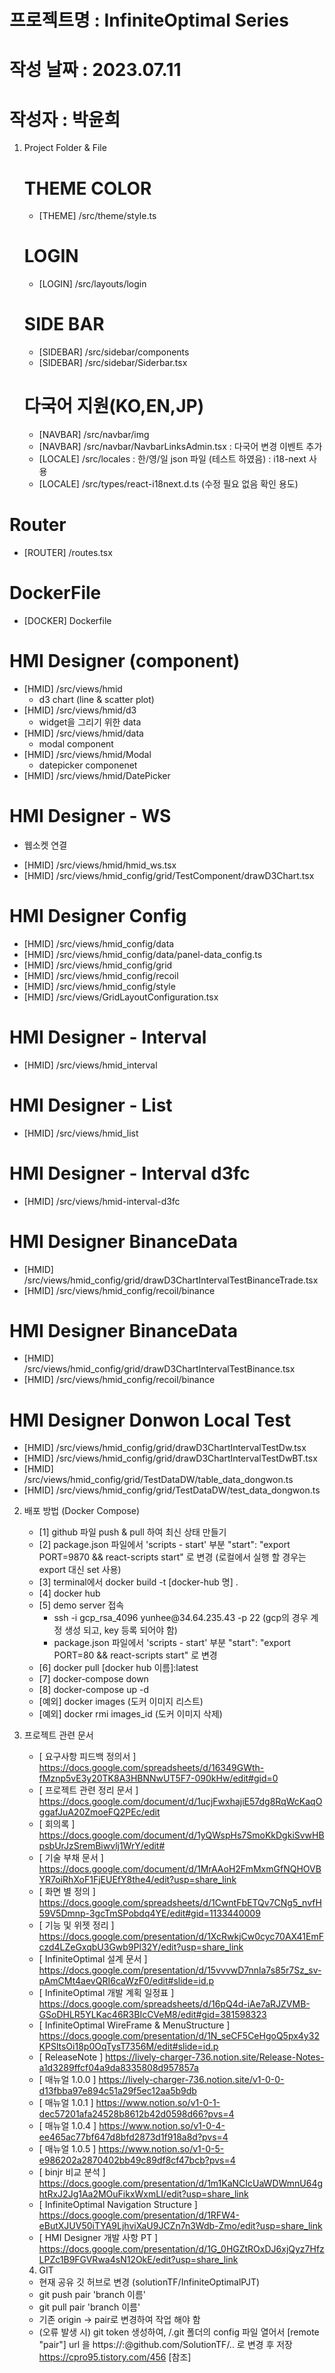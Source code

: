 # 프로젝트명 : InfiniteOptimal Series

# 작성 날짜 : 2023.07.11

# 작성자 : 박윤희

1. Project Folder & File

   # THEME COLOR

   - [THEME] /src/theme/style.ts

   # LOGIN

   - [LOGIN] /src/layouts/login

   # SIDE BAR

   - [SIDEBAR] /src/sidebar/components
   - [SIDEBAR] /src/sidebar/Siderbar.tsx

   # 다국어 지원(KO,EN,JP)

   - [NAVBAR] /src/navbar/img
   - [NAVBAR] /src/navbar/NavbarLinksAdmin.tsx
     : 다국어 변경 이벤트 추가
   - [LOCALE] /src/locales
     : 한/영/일 json 파일 (테스트 하였음)
     : i18-next 사용
   - [LOCALE] /src/types/react-i18next.d.ts (수정 필요 없음 확인 용도)

# Router

- [ROUTER] /routes.tsx

# DockerFile

- [DOCKER] Dockerfile

# HMI Designer (component)

- [HMID] /src/views/hmid
  - d3 chart (line & scatter plot)
- [HMID] /src/views/hmid/d3
  - widget을 그리기 위한 data
- [HMID] /src/views/hmid/data
  - modal component
- [HMID] /src/views/hmid/Modal
  - datepicker componenet
- [HMID] /src/views/hmid/DatePicker

# HMI Designer - WS

- 웹소켓 연결

* [HMID] /src/views/hmid/hmid_ws.tsx
* [HMID] /src/views/hmid_config/grid/TestComponent/drawD3Chart.tsx

# HMI Designer Config

- [HMID] /src/views/hmid_config/data
- [HMID] /src/views/hmid_config/data/panel-data_config.ts
- [HMID] /src/views/hmid_config/grid
- [HMID] /src/views/hmid_config/recoil
- [HMID] /src/views/hmid_config/style
- [HMID] /src/views/GridLayoutConfiguration.tsx

# HMI Designer - Interval

- [HMID] /src/views/hmid_interval

# HMI Designer - List

- [HMID] /src/views/hmid_list

# HMI Designer - Interval d3fc

- [HMID] /src/views/hmid-interval-d3fc

# HMI Designer BinanceData<Trade>

- [HMID] /src/views/hmid_config/grid/drawD3ChartIntervalTestBinanceTrade.tsx
- [HMID] /src/views/hmid_config/recoil/binance

# HMI Designer BinanceData<Kline>

- [HMID] /src/views/hmid_config/grid/drawD3ChartIntervalTestBinance.tsx
- [HMID] /src/views/hmid_config/recoil/binance

# HMI Designer Donwon Local Test

- [HMID] /src/views/hmid_config/grid/drawD3ChartIntervalTestDw.tsx
- [HMID] /src/views/hmid_config/grid/drawD3ChartIntervalTestDwBT.tsx
- [HMID] /src/views/hmid_config/grid/TestDataDW/table_data_dongwon.ts
- [HMID] /src/views/hmid_config/grid/TestDataDW/test_data_dongwon.ts

2. 배포 방법 (Docker Compose)

   - [1] github 파일 push & pull 하여 최신 상태 만들기
   - [2] package.json 파일에서 'scripts - start' 부분
     "start": "export PORT=9870 && react-scripts start" 로 변경
     (로컬에서 실행 할 경우는 export 대신 set 사용)
   - [3] terminal에서 docker build -t [docker-hub 명] .
   - [4] docker hub
   - [5] demo server 접속
     - <gcp>
       ssh -i gcp_rsa_4096 yunhee@34.64.235.43 -p 22 
       (gcp의 경우 계정 생성 되고, key 등록 되어야 함)
     - package.json 파일에서 'scripts - start' 부분
       "start": "export PORT=80 && react-scripts start" 로 변경
   - [6] docker pull [docker hub 이름]:latest
   - [7] docker-compose down
   - [8] docker-compose up -d
   - [예외] docker images (도커 이미지 리스트)
   - [예외] docker rmi images_id (도커 이미지 삭제)

3. 프로젝트 관련 문서

   - [ 요구사항 피드백 정의서 ] https://docs.google.com/spreadsheets/d/16349GWth-fMznp5vE3y20TK8A3HBNNwUT5F7-090kHw/edit#gid=0
   - [ 프로젝트 관련 정리 문서 ] https://docs.google.com/document/d/1ucjFwxhajiE57dg8RqWcKaqOggafJuA20ZmoeFQ2PEc/edit
   - [ 회의록 ] https://docs.google.com/document/d/1yQWspHs7SmoKkDgkiSvwHBpsbUrJzSremBiwvlj1WrY/edit#
   - [ 기술 부채 문서 ] https://docs.google.com/document/d/1MrAAoH2FmMxmGfNQHOVBYR7oiRhXoF1FjEUEfY8the4/edit?usp=share_link
   - [ 화면 별 정의 ] https://docs.google.com/spreadsheets/d/1CwntFbETQv7CNg5_nvfH59V5Dmnp-3gcTmSPobdq4YE/edit#gid=1133440009
   - [ 기능 및 위젯 정리 ] https://docs.google.com/presentation/d/1XcRwkjCw0cyc70AX41EmFczd4LZeGxqbU3Gwb9Pl32Y/edit?usp=share_link
   - [ InfiniteOptimal 설계 문서 ] https://docs.google.com/presentation/d/15vvvwD7nnla7s85r7Sz_sv-pAmCMt4aevQRI6caWzF0/edit#slide=id.p
   - [ InfiniteOptimal 개발 계획 일정표 ] https://docs.google.com/spreadsheets/d/16pQ4d-iAe7aRJZVMB-GSoDHLR5YLKac46R3BIcCVeM8/edit#gid=381598323
   - [ InfiniteOptimal WireFrame & MenuStructure ] https://docs.google.com/presentation/d/1N_seCF5CeHgoQ5px4y32KPSltsOi18p0OqTysT7356M/edit#slide=id.p
   - [ ReleaseNote ] https://lively-charger-736.notion.site/Release-Notes-a1d3289ffcf04a9da8335808d957857a
   - [ 매뉴얼 1.0.0 ] https://lively-charger-736.notion.site/v1-0-0-d13fbba97e894c51a29f5ec12aa5b9db
   - [ 매뉴얼 1.0.1 ] https://www.notion.so/v1-0-1-dec57201afa24528b8612b42d0598d66?pvs=4
   - [ 매뉴얼 1.0.4 ] https://www.notion.so/v1-0-4-ee465ac77bf647d8bfd2873d1f918a8d?pvs=4
   - [ 매뉴얼 1.0.5 ] https://www.notion.so/v1-0-5-e986202a2870402bb49c89df8cf47bcb?pvs=4
   - [ binjr 비교 분석 ] https://docs.google.com/presentation/d/1m1KaNCIcUaWDWmnU64ghtRxJ2Jg1Aa2MOuFikxWxmLI/edit?usp=share_link
   - [ InfiniteOptimal Navigation Structure ] https://docs.google.com/presentation/d/1RFW4-eButXJUV50iTYA9LjhviXaU9JCZn7n3Wdb-Zmo/edit?usp=share_link
   - [ HMI Designer 개발 사항 PT ] https://docs.google.com/presentation/d/1G_0HGZtROxDJ6xjQyz7HfzLPZc1B9FGVRwa4sN12OkE/edit?usp=share_link

   4. GIT

   - 현재 공유 깃 허브로 변경 (solutionTF/InfiniteOptimalPJT)
   - git push pair 'branch 이름'
   - git pull pair 'branch 이름'
   - 기존 origin -> pair로 변경하여 작업 해야 함
   - (오류 발생 시) git token 생성하여, /.git 폴더의 config 파일 열어서
     [remote "pair"] url 을 https://<usrname>:<token>@github.com/SolutionTF/..
     로 변경 후 저장
     https://cpro95.tistory.com/456 [참조]
